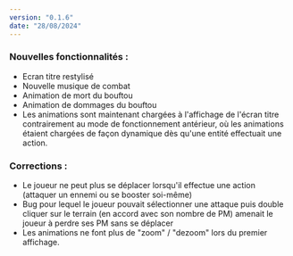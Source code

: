 ```yaml
---
version: "0.1.6"
date: "28/08/2024"
---
```


### Nouvelles fonctionnalités :

- Ecran titre restylisé
- Nouvelle musique de combat
- Animation de mort du bouftou
- Animation de dommages du bouftou
- Les animations sont maintenant chargées à l'affichage de l'écran titre contrairement au mode de fonctionnement antérieur, où les animations étaient chargées de façon dynamique dès qu'une entité effectuait une action.

### Corrections :

- Le joueur ne peut plus se déplacer lorsqu'il effectue une action (attaquer un ennemi ou se booster soi-même)
- Bug pour lequel le joueur pouvait sélectionner une attaque puis double cliquer sur le terrain (en accord avec son nombre de PM) amenait le joueur à perdre ses PM sans se déplacer
- Les animations ne font plus de "zoom" / "dezoom" lors du premier affichage.
